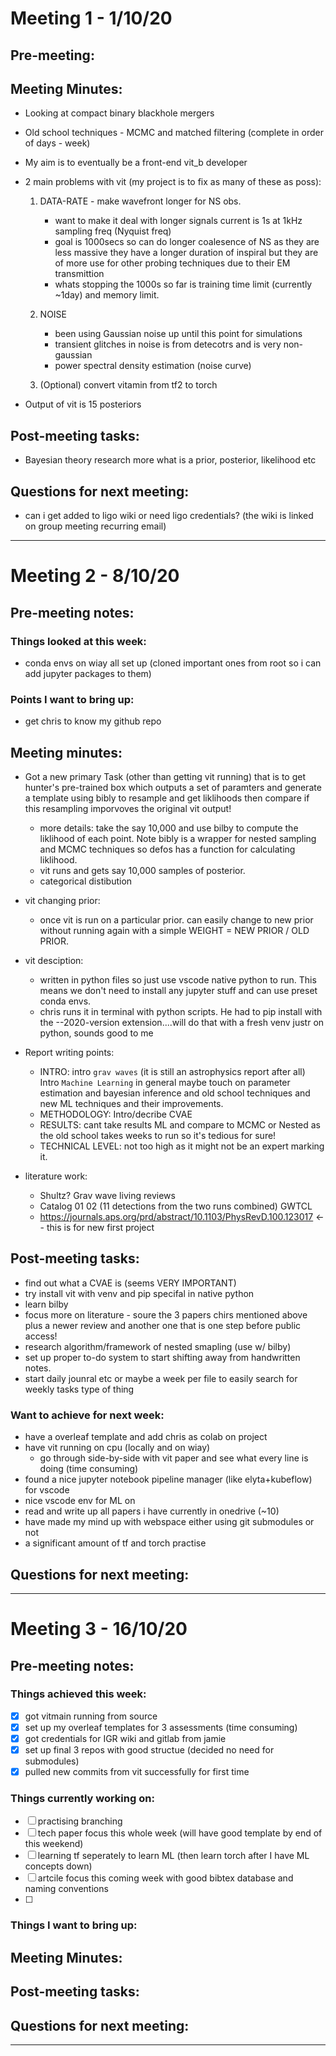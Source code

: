 # Meeting 1 - 1/10/20

## Pre-meeting:

## Meeting Minutes:

- Looking at compact binary blackhole mergers
- Old school techniques - MCMC and matched filtering (complete in order of days - week)

- My aim is to eventually be a front-end vit_b developer

- 2 main problems with vit (my project is to fix as many of these as poss):

  1. DATA-RATE - make wavefront longer for NS obs.

     - want to make it deal with longer signals current is 1s at 1kHz sampling freq (Nyquist freq)
     - goal is 1000secs so can do longer coalesence of NS as they are less massive they have a longer duration of inspiral but they are of more use for other probing techniques due to their EM transmittion
     - whats stopping the 1000s so far is training time limit (currently ~1day) and memory limit.

  2. NOISE

     - been using Gaussian noise up until this point for simulations
     - transient glitches in noise is from detecotrs and is very non-gaussian
     - power spectral density estimation (noise curve)

  3. (Optional) convert vitamin from tf2 to torch

- Output of vit is 15 posteriors

## Post-meeting tasks:

- Bayesian theory research more what is a prior, posterior, likelihood etc

## Questions for next meeting:

- can i get added to ligo wiki or need ligo credentials? (the wiki is linked on group meeting recurring email)

---

# Meeting 2 - 8/10/20

## Pre-meeting notes:

### Things looked at this week:

- conda envs on wiay all set up (cloned important ones from root so i can add jupyter packages to them)

### Points I want to bring up:

- get chris to know my github repo

## Meeting minutes:

- Got a new primary Task (other than getting vit running) that is to get hunter's pre-trained box which outputs a set of paramters and generate a template using bibly to resample and get liklihoods then compare if this resampling imporvoves the original vit output!

  - more details: take the say 10,000 and use bilby to compute the liklihood of each point. Note bibly is a wrapper for nested sampling and MCMC techniques so defos has a function for calculating liklihood.
  - vit runs and gets say 10,000 samples of posterior.
  - categorical distibution

- vit changing prior:

  - once vit is run on a particular prior. can easily change to new prior without running again with a simple WEIGHT = NEW PRIOR / OLD PRIOR.

- vit desciption:

  - written in python files so just use vscode native python to run. This means we don't need to install any jupyter stuff and can use preset conda envs.
  - chris runs it in terminal with python scripts. He had to pip install with the --2020-version extension....will do that with a fresh venv justr on python, sounds good to me

- Report writing points:

  - INTRO: intro `grav waves` (it is still an astrophysics report after all) Intro `Machine Learning` in general maybe touch on parameter estimation and bayesian inference and old school techniques and new ML techniques and their improvements.
  - METHODOLOGY: Intro/decribe CVAE
  - RESULTS: cant take results ML and compare to MCMC or Nested as the old school takes weeks to run so it's tedious for sure!
  - TECHNICAL LEVEL: not too high as it might not be an expert marking it.

- literature work:
  - Shultz? Grav wave living reviews
  - Catalog 01 02 (11 detections from the two runs combined) GWTCL
  - https://journals.aps.org/prd/abstract/10.1103/PhysRevD.100.123017 <-- this is for new first project

## Post-meeting tasks:

- find out what a CVAE is (seems VERY IMPORTANT)
- try install vit with venv and pip specifal in native python
- learn bilby
- focus more on literature - soure the 3 papers chirs mentioned above plus a newer review and another one that is one step before public access!
- research algorithm/framework of nested smapling (use w/ bilby)
- set up proper to-do system to start shifting away from handwritten notes.
- start daily jounral etc or maybe a week per file to easily search for weekly tasks type of thing

### Want to achieve for next week:

- have a overleaf template and add chris as colab on project
- have vit running on cpu (locally and on wiay)
  - go through side-by-side with vit paper and see what every line is doing (time consuming)
- found a nice jupyter notebook pipeline manager (like elyta+kubeflow) for vscode
- nice vscode env for ML on
- read and write up all papers i have currently in onedrive (~10)
- have made my mind up with webspace either using git submodules or not
- a significant amount of tf and torch practise

## Questions for next meeting:

---

# Meeting 3 - 16/10/20

## Pre-meeting notes:

### Things achieved this week:

- [x] got vitmain running from source
- [x] set up my overleaf templates for 3 assessments (time consuming)
- [x] got credentials for IGR wiki and gitlab from jamie
- [x] set up final 3 repos with good structue (decided no need for submodules)
- [x] pulled new commits from vit successfully for first time

### Things currently working on:

- [ ] practising branching
- [ ] tech paper focus this whole week (will have good template by end of this weekend)
- [ ] learning tf seperately to learn ML (then learn torch after I have ML concepts down)
- [ ] artcile focus this coming week with good bibtex database and naming conventions
- [ ] 

### Things I want to bring up:

## Meeting Minutes:

## Post-meeting tasks:

## Questions for next meeting:

---
